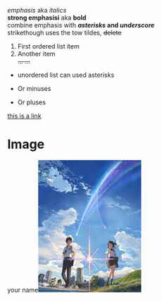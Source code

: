 _emphasis_ aka *italics*  
__strong emphasisi__ aka **bold**  
combine emphasis with **_asterisks_ and _underscore_**  
strikethough uses the tow tildes, ~~delete~~  
1. First ordered list item  
2. Another item   
~~... ...~~
* unordered list can used asterisks
+ Or minuses
- Or pluses

[this is a link](http://global.bing.com/)  
# Image
your name![alt text](https://github.com/sawer-you/basic_string/blob/master/markdown/th.jpg "your name.")
